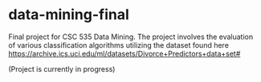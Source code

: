 # data-mining-final

Final project for CSC 535 Data Mining.  The project involves the evaluation of various classification algorithms utilizing the dataset found
here https://archive.ics.uci.edu/ml/datasets/Divorce+Predictors+data+set#

(Project is currently in progress)
